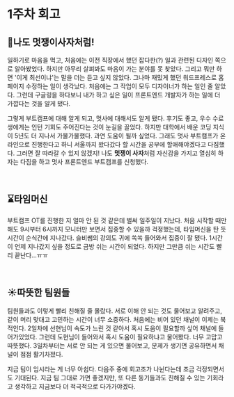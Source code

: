 # 1주차 회고

## 🦁나도 멋쟁이사자처럼!

일하기로 마음을 먹고, 처음에는 이전 직장에서 했던 잡다한(?) 일과 관련된 디자인 쪽으로 알아봤었다. 하지만 아무리 살펴봐도 마음이 가는 분야를 못 찾았다. 그리고 뭐만 하면 '이게 최선이냐'는 말을 더는 듣고 싶지 않았다. 그나마 재밌게 했던 워드프레스로 홈페이지 수정하는 일이 생각났다. 처음에는 그 작업이 모두 디자이너가 하는 일인 줄 알았다. 그런데 구글링을 하다보니 내가 하고 싶은 일이 프론트엔드 개발자가 하는 일에 더 가깝다는 것을 알게 됐다.

그렇게 부트캠프에 대해 알게 되고, 멋사에 대해서도 알게 됐다. 후기도 좋고, 우수 수료생에게는 인턴 기회도 주어진다는 것이 눈길을 끌었다. 하지만 대학에서 배운 코딩 지식이 5년도 더 지나서 가물가물했다. 과연 도움이 될까 싶었다. 그래도 멋사 부트캠프가 온라인으로 진행한다고 하니 서울까지 왔다갔다 할 시간을 공부에 할애해야겠다고 다짐했다. 그러면 잘 따라갈 수 있지 않겠지! 나도 **멋쟁이 사자**처럼 자신감을 가지고 열심히 하자는 다짐을 하고 멋사 프론트엔드 부트캠프를 신청했다.

<br>

## ⌛타임머신

부트캠프 OT를 진행한 지 얼마 안 된 것 같은데 벌써 일주일이 지났다. 처음 시작할 때만 해도 9시부터 6시까지 모니터만 보면서 집중할 수 있을까 걱정했는데, 타임머신을 탄 듯 시간이 순식간에 지나갔다. 슬비쌤의 강의도 귀에 쏙쏙 들어와서 집중이 잘 됐다. 1시간이 언제 지나갔지 싶을 정도로 금방 쉬는 시간이 되었다. 하지만 그만큼 쉬는 시간도 빨리 끝난다...ㅠㅠ

<br>

## ☀️따뜻한 팀원들

팀원들과도 이렇게 빨리 친해질 줄 몰랐다. 서로 이해 안 되는 것도 물어보고 알려주고, 같이 머리 맞대고 고민하는 시간이 너무 소중하다. 처음에는 비어 있던 채널이 이제는 북적인다. 2일차에 선현님이 속도가 느린 것 같아서 혹시 도움이 필요할까 싶어 채널에 들어가있었다. 그런데 도현님이 들어와서 혹시 도움이 필요하냐고 물어봤다. 너무 고맙고 따뜻했다. 3일차부터는 서로 안 되는 게 있으면 물어보고, 문제가 생기면 공유하면서 채널이 점점 활기차졌다.

지금 팀이 임시라는 게 너무 아쉽다. 다음주 중에 회고조가 나뉜다는데 조금 걱정되면서도 기대된다. 지금 팀 그대로 가면 좋겠지만, 또 다른 동기들과도 친해질 수 있는 기회라고 생각하고 지금보다 더 적극적으로 다가가야겠다.
